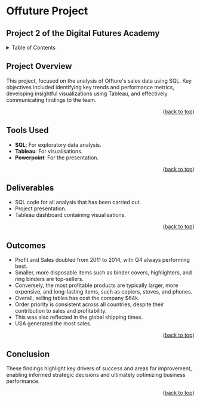 <a id="readme-top"></a>

# Offuture Project

## Project 2 of the Digital Futures Academy

<!-- TABLE OF CONTENTS -->
<details>
  <summary>Table of Contents</summary>
  <ol>
    <li>
      <a href="#project-overview">Project Overview</a>
    </li>
    <li>
      <a href="#tools-used">Tools Used</a>
    </li>
    <li>
      <a href="#deliverables">Deliverables</a>
    </li>
    <li>
      <a href="#outcomes">Outcomes</a>
    </li>
    <li>
      <a href="#conclusion">Conclusion</a>
  </ol>
</details>



<!-- PROJECT OVERVIEW -->
## Project Overview

This project, focused on the analysis of Offture's sales data using SQL. Key objectives included identifying key trends and performance metrics, developing insightful visualizations using Tableau, and effectively communicating findings to the team.

<p align="right">(<a href="#readme-top">back to top</a>)</p>


<!-- Tools Used -->
## Tools Used

* **SQL**: For exploratory data analysis.
* **Tableau**: For visualisations.
* **Powerpoint**: For the presentation.

<p align="right">(<a href="#readme-top">back to top</a>)</p>



<!-- Deliverables -->
## Deliverables

* SQL code for all analysis that has been carried out.
* Project presentation.
* Tableau dashboard containing visualisations.

<p align="right">(<a href="#readme-top">back to top</a>)</p>



<!-- Outcomes -->
## Outcomes

* Profit and Sales doubled from 2011 to 2014, with Q4 always performing best.
* Smaller, more disposable items such as binder covers, highlighters, and ring binders are top-sellers.
* Conversely, the most profitable products are typically larger, more expensive, and long-lasting items, such as copiers, stoves, and phones.
* Overall, selling tables has cost the company $64k.
* Order priority is consistent across all countries, despite their contribution to sales and profitability.
* This was also reflected in the global shipping times.
* USA generated the most sales.


<p align="right">(<a href="#readme-top">back to top</a>)</p>



<!-- Conclusion -->
## Conclusion
These findings highlight key drivers of success and areas for improvement, enabling informed strategic decisions and ultimately optimizing business performance.


<p align="right">(<a href="#readme-top">back to top</a>)</p>
